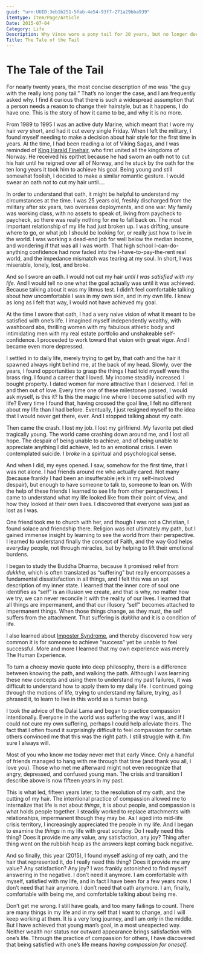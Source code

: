 ```yaml
---
guid: "urn:UUID:3eb1b251-5fab-4e54-93f7-271a29bba939"
itemtype: Item/Page/Article
Date: 2015-07-04
Category: Life
Description: Why Vince wore a pony tail for 20 years, but no longer does.
Title: The Tale of the Tail
---
```


# The Tale of the Tail

For nearly twenty years, the most concise description of me was "the guy
with the really long pony tail.” That’s no longer the case, and I am
frequently asked why. I find it curious that there is such a widespread
assumption that a person needs a reason to change their hairstyle, but
as it happens, I do have one. This is the story of how it came to be,
and why it is no more.

From 1989 to 1995 I was an active duty Marine, which meant that I wore
my hair _very_ short, and had it cut every single Friday. When I left
the military, I found myself needing to make a decision about hair style
for the first time in years. At the time, I had been reading a lot of
Viking Sagas, and I was reminded of [King Harald
Finehair](https://en.wikipedia.org/wiki/Harald_Fairhair), who first
united all the kingdoms of Norway. He received his epithet because he
had sworn an oath not to cut his hair until he reigned over all of
Norway, and he stuck by the oath for the ten long years it took him to
achieve his goal. Being young and still somewhat foolish, I decided to
make a similar romantic gesture. I would swear an oath not to cut my
hair until….

In order to understand that oath, it might be helpful to understand my
circumstances at the time. I was 25 years old, freshly discharged from
the military after six years, two overseas deployments, and one war. My
family was working class, with no assets to speak of, living from
paycheck to paycheck, so there was really nothing for me to fall back
on. The most important relationship of my life had just broken up. I was
drifting, unsure where to go, or what job I should be looking for, or
really just how to live in the world. I was working a dead-end job for
well below the median income, and wondering if that was all I was worth.
That high school I-can-do-anything confidence had now faded into the
I-have-to-pay-the-rent real world, and the impedance mismatch was
tearing at my soul. In short, I was miserable, lonely, lost, and broke.

And so I swore an oath. I would not cut my hair _until I was satisfied
with my life_. And I would tell no one what the goal actually was until
it was achieved. Because talking about it was my litmus test. I didn’t
feel comfortable talking about how uncomfortable I was in my own skin,
and in my own life. I knew as long as I felt that way, I would not have
achieved my goal.

At the time I swore that oath, I had a very naive vision of what it
meant to be satisfied with one’s life. I imagined myself independently
wealthy, with washboard abs, thrilling women with my fabulous athletic
body and intimidating men with my real estate portfolio and unshakeable
self-confidence. I proceeded to work toward that vision with great
vigor. And I became even more depressed.

I settled in to daily life, merely trying to get by, that oath and the
hair it spawned always right behind me, at the back of my head. Slowly,
over the years, I found opportunities to grasp the things I had told
myself were the brass ring. I found a career that I loved. My income
steadily increased. I bought property. I dated women far more attractive
than I deserved. I fell in and then out of love. Every time one of these
milestones passed, I would ask myself, is this it? Is this the magic
line where I become satisfied with my life? Every time I found that,
having crossed the goal line, I felt no different about my life than I
had before. Eventually, I just resigned myself to the idea that I would
never get there, ever. And I stopped talking about my oath.

Then came the crash. I lost my job. I lost my girlfriend. My favorite
pet died tragically young. The world came crashing down around me, and I
lost all hope. The despair of being unable to achieve, and of being
unable to appreciate anything I did achieve, led to an emotional crisis.
I even contemplated suicide. I _broke_ in a spiritual and psychological
sense.

And when I did, my eyes opened. I saw, somehow for the first time, that
I was not alone. I had friends around me who actually cared. Not many
(because frankly I had been an insufferable jerk in my self-involved
despair), but enough to have someone to talk to, someone to lean on.
With the help of these friends I learned to see life from other
perspectives. I came to understand what my life looked like from their
point of view, and how they looked at their own lives. I discovered that
everyone was just as lost as I was.

One friend took me to church with her, and though I was not a Christian,
I found solace and friendship there. Religion was not ultimately my
path, but I gained immense insight by learning to see the world from
their perspective. I learned to understand finally the concept of Faith,
and the way God helps everyday people, not through miracles, but by
helping to lift their emotional burdens.

I began to study the Buddha Dharma, because it promised relief from
_dukkha_, which is often translated as “suffering” but really
encompasses a fundamental dissatisfaction in all things, and I felt this
was an apt description of my inner state. I learned that the inner core
of soul one identifies as “self” is an illusion we create, and that is
why, no matter how we try, we can never reconcile it with the reality of
our lives. I learned that all things are impermanent, and that our
illusory “self” becomes attached to impermanent things. When those
things change, as they must, the self suffers from the attachment. That
suffering is _dukkha_ and it is a condition of life.

I also learned about [Imposter
Syndrome](https://en.wikipedia.org/wiki/Impostor_syndrome), and thereby
discovered how very common it is for someone to achieve “success” yet be
unable to feel successful. More and more I learned that my own
experience was merely The Human Experience.

To turn a cheesy movie quote into deep philosophy, there is a difference
between knowing the path, and walking the path. Although I was learning
these new concepts and using them to understand my past failures, it was
difficult to understand how to apply them to my daily life. I continued
going through the motions of life, trying to understand my failure,
trying, as I phrased it, to learn to live in this world as a human
being.

I took the advice of the Dalai Lama and began to practice compassion
intentionally. Everyone in the world was suffering the way I was, and if
I could not cure my own suffering, perhaps I could help alleviate
theirs. The fact that I often found it surprisingly difficult to feel
compassion for certain others convinced me that this was the right path.
I still struggle with it. I’m sure I always will.

Most of you who know me today never met that early Vince. Only a handful
of friends managed to hang with me through that time (and thank you all,
I love you). Those who met me afterward might not even recognize that
angry, depressed, and confused young man. The crisis and transition I
describe above is now fifteen years in my past.

This is what led, fifteen years later, to the resolution of my oath, and
the cutting of my hair. The intentional practice of compassion allowed
me to internalize that life is not about _things_, it is about people,
and compassion is what holds people together. I steadily worked to
replace attachments with relationships, impermanent though they may be.
As I aged into mid-life crisis territory, I increasingly appreciated the
people in my life. And I began to examine the _things_ in my life with
great scrutiny. Do I really need this thing? Does it provide me any
value, any satisfaction, any joy? Thing after thing went on the rubbish
heap as the answers kept coming back negative.

And so finally, this year (2015), I found myself asking of my oath, and
the hair that represented it, do I really need this thing? Does it
provide me any value? Any satisfaction? Any joy? I was frankly
astonished to find myself answering in the negative. I don’t need it
anymore. I am comfortable with myself, satisfied with my life, and in
fact I have been for a few years now. I don’t need that hair anymore. I
don’t need that oath anymore. I am, finally, comfortable with being me,
and comfortable talking about being me.

Don’t get me wrong. I still have goals, and too many failings to count.
There are many things in my life and in my self that I want to change,
and I will keep working at them. It is a very long journey, and I am
only in the middle. But I have achieved that young man’s goal, in a most
unexpected way. Neither wealth nor status nor outward appearance brings
satisfaction with one’s life. Through the practice of compassion for
others, I have discovered that being satisfied with one’s life means
_having compassion for oneself_.
